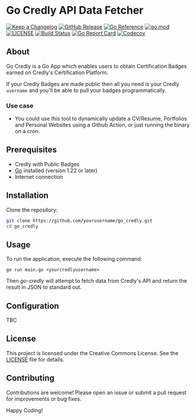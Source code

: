 # Go Credly API Data Fetcher

[![Keep a Changelog](https://img.shields.io/badge/changelog-Keep%20a%20Changelog-%23E05735)](CHANGELOG.md)
[![GitHub Release](https://img.shields.io/github/v/release/shanilhirani/go-credly)](https://github.com/shanilhirani/go-credly/releases)
[![Go Reference](https://pkg.go.dev/badge/github.com/shanilhirani/go-credly.svg)](https://pkg.go.dev/github.com/shanilhirani/go-credly)
[![go.mod](https://img.shields.io/github/go-mod/go-version/shanilhirani/go-credly)](go.mod)
[![LICENSE](https://img.shields.io/github/license/shanilhirani/go-credly)](LICENSE)
[![Build Status](https://img.shields.io/github/actions/workflow/status/shanilhirani/go-credly/build.yml?branch=main)](https://github.com/shanilhirani/go-credly/actions?query=workflow%3Abuild+branch%3Amain)
[![Go Report Card](https://goreportcard.com/badge/github.com/shanilhirani/go-credly)](https://goreportcard.com/report/github.com/shanilhirani/go-credly)
[![Codecov](https://codecov.io/gh/shanilhirani/go-credly/branch/main/graph/badge.svg)](https://codecov.io/gh/shanilhirani/go-credly)

## About

Go Credly is a Go App which enables users to obtain Certification Badges earned on Credly's Certification Platform.

If your Credly Badges are made public then all you need is your Credly `username` and you'll be able to pull your badges programmatically.

### Use case
- You could use this tool to dynamically update a CV/Resume, Portfolios and Personal Websites using a Github Action, or just running the binary on a cron.

## Prerequisites

- Credly with Public Badges
- [Go](https://golang.org/dl/) installed (version 1.22 or later)
- Internet connection

## Installation

Clone the repository:

```bash
git clone https://github.com/yourusername/go_credly.git
cd go_credly
```

## Usage

To run the application, execute the following command:

`go run main.go <yourcredlyusername>`

Then *go-credly* will attempt to fetch data from Credly's API and return the result in JSON to standard out.

## Configuration

TBC

## License

This project is licensed under the Creative Commons License. See the [LICENSE](LICENSE) file for details.

## Contributing

Contributions are welcome! Please open an issue or submit a pull request for improvements or bug fixes.

Happy Coding!
